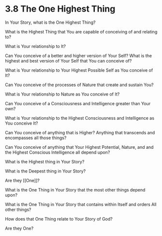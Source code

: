 # 3.8 The One Highest Thing
In Your Story, what is the One Highest Thing? 

What is the Highest Thing that You are capable of conceiving of and relating to? 

What is Your relationship to It? 

Can You conceive of a better and higher version of Your Self? What is the highest and best version of Your Self that You can conceive of? 

What is Your relationship to Your Highest Possible Self as You conceive of It? 

Can You conceive of the processes of Nature that create and sustain You? 

What is Your relationship to Nature as You conceive of It? 

Can You conceive of a Consciousness and Intelligence greater than Your own? 

What is Your relationship to the Highest Consciousness and Intelligence as You conceive It? 

Can You conceive of anything that is Higher? Anything that transcends and encompasses all those things? 

Can You conceive of anything that Your Highest Potential, Nature, and and the Highest Conscious Intelligence all depend upon? 

What is the Highest thing in Your Story? 

What is the Deepest thing in Your Story? 

Are they [[One]]? 

What is the One Thing in Your Story that the most other things depend upon? 

What is the One Thing in Your Story that contains within Itself and orders All other things? 

How does that One Thing relate to Your Story of God? 

Are they One? 

